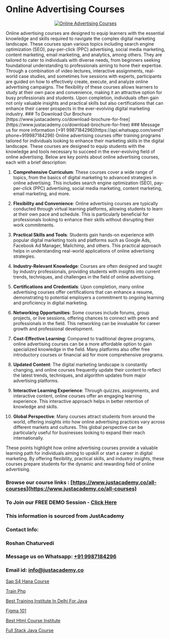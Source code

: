 # Online Advertising Courses

<p align="center">
  <a href="https://justacademy.co/course-detail/digital-marketing">
    <img src="https://justacademy.co/storage2/course_image/1676636720_course_image.webp" alt="Online Advertising Courses">
  </a>
</p>
Online advertising courses are designed to equip learners with the essential knowledge and skills required to navigate the complex digital marketing landscape. These courses span various topics including search engine optimization (SEO), pay-per-click (PPC) advertising, social media marketing, content marketing, email marketing, and analytics, among others. They are tailored to cater to individuals with diverse needs, from beginners seeking foundational understanding to professionals aiming to hone their expertise. Through a combination of video lectures, interactive assignments, real-world case studies, and sometimes live sessions with experts, participants are guided on how to effectively create, execute, and analyze online advertising campaigns. The flexibility of these courses allows learners to study at their own pace and convenience, making it an attractive option for busy professionals and students. Upon completion, individuals often gain not only valuable insights and practical skills but also certifications that can enhance their career prospects in the ever-evolving digital marketing industry.
### To Download Our Brochure [https://www.justacademy.co/download-brochure-for-free](https://www.justacademy.co/download-brochure-for-free)
### Message us for more information [+91 9987184296](https://api.whatsapp.com/send?phone=919987184296)
Online advertising courses offer training programs tailored for individuals looking to enhance their marketing skills in the digital landscape. These courses are designed to equip students with the knowledge and tools necessary to succeed in the ever-evolving field of online advertising. Below are key points about online advertising courses, each with a brief description:

1) **Comprehensive Curriculum**: These courses cover a wide range of topics, from the basics of digital marketing to advanced strategies in online advertising. This includes search engine optimization (SEO), pay-per-click (PPC) advertising, social media marketing, content marketing, email marketing, and more.

2) **Flexibility and Convenience**: Online advertising courses are typically conducted through virtual learning platforms, allowing students to learn at their own pace and schedule. This is particularly beneficial for professionals looking to enhance their skills without disrupting their work commitments.

3) **Practical Skills and Tools**: Students gain hands-on experience with popular digital marketing tools and platforms such as Google Ads, Facebook Ad Manager, Mailchimp, and others. This practical approach helps in understanding real-world applications of online advertising strategies.

4) **Industry-Relevant Knowledge**: Courses are often designed and taught by industry professionals, providing students with insights into current trends, techniques, and challenges in the field of online advertising.

5) **Certifications and Credentials**: Upon completion, many online advertising courses offer certifications that can enhance a resume, demonstrating to potential employers a commitment to ongoing learning and proficiency in digital marketing.

6) **Networking Opportunities**: Some courses include forums, group projects, or live sessions, offering chances to connect with peers and professionals in the field. This networking can be invaluable for career growth and professional development.

7) **Cost-Effective Learning**: Compared to traditional degree programs, online advertising courses can be a more affordable option to gain specialized knowledge in the field. Many platforms also offer free introductory courses or financial aid for more comprehensive programs.

8) **Updated Content**: The digital marketing landscape is constantly changing, and online courses frequently update their content to reflect the latest trends, techniques, and algorithm updates from major advertising platforms.

9) **Interactive Learning Experience**: Through quizzes, assignments, and interactive content, online courses offer an engaging learning experience. This interactive approach helps in better retention of knowledge and skills.

10) **Global Perspective**: Many courses attract students from around the world, offering insights into how online advertising practices vary across different markets and cultures. This global perspective can be particularly useful for businesses looking to expand their reach internationally.

These points highlight how online advertising courses provide a valuable learning path for individuals aiming to upskill or start a career in digital marketing. By offering flexibility, practical skills, and industry insights, these courses prepare students for the dynamic and rewarding field of online advertising.

### Browse our course links : [https://www.justacademy.co/all-courses](https://www.justacademy.co/all-courses) 
### To Join our FREE DEMO Session - [Click Here](https://www.justacademy.co/register-for-course-demo)


### This information is sourced from JustAcademy
### Contact Info:
### Roshan Chaturvedi
### Message us on Whatsapp: [+91 9987184296](https://api.whatsapp.com/send?phone=919987184296)
### Email id: [info@justacademy.co](mailto:info@justacademy.co)
                
[Sap S4 Hana Course](https://www.linkedin.com/pulse/sap-s4-hana-course-justacademy-beangaluru-ojzvc/)

[Train Php](https://www.linkedin.com/pulse/train-php-justacademy-bradford-8wese?trackingId=jXtuzD1U7jOMud9D5f24Fw%3D%3D&lipi=urn%3Ali%3Apage%3Ad_flagship3_company_admin%3BU6qvup%2BkTG%2BWwu84oCWCCA%3D%3D)

[Best Training Institute In Delhi For Java](https://medium.com/@prempja40/best-training-institute-in-delhi-for-java-be76a6e0c67b)

[Figma 101](https://medium.com/@mahi3106/figma-101-b24686b82a5a)

[Best Html Course Institute](https://justacademyin.github.io/Articles/Best-Html-Course-Institute)

[Full Stack Java Course](https://justacademyin.github.io/justacademy/full-stack-java-course)

